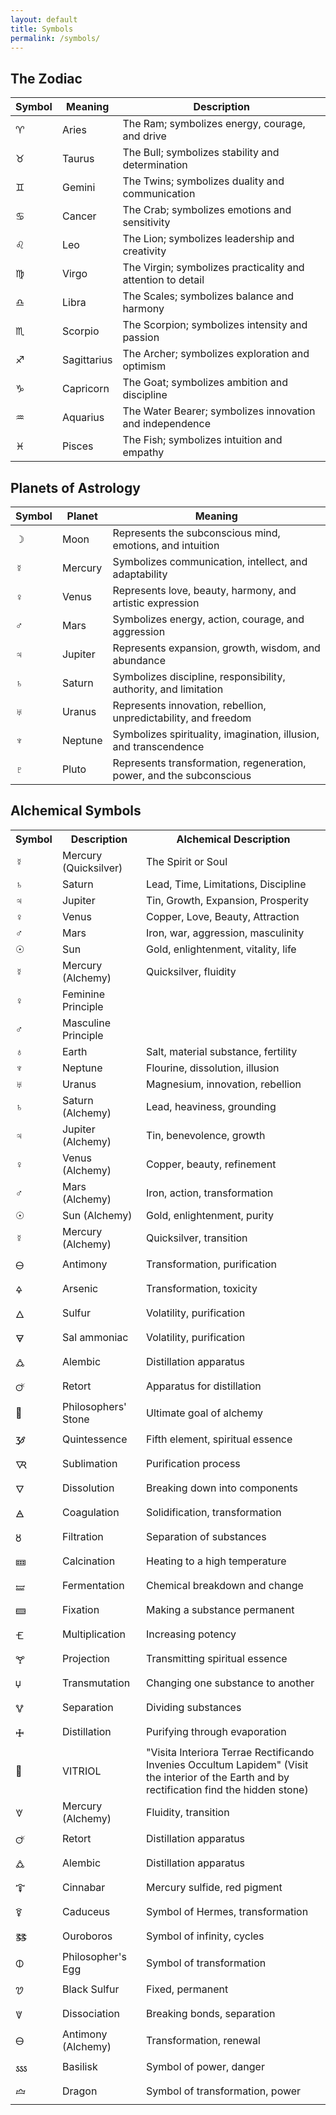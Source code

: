 ```yaml
---
layout: default
title: Symbols
permalink: /symbols/
---
```


## The Zodiac

 <table>
    <thead>
      <tr>
        <th>Symbol</th>
        <th>Meaning</th>
        <th>Description</th>
      </tr>
    </thead>
    <tbody>
      <tr>
        <td>♈</td>
        <td>Aries</td>
        <td>The Ram; symbolizes energy, courage, and drive</td>
      </tr>
      <tr>
        <td>♉</td>
        <td>Taurus</td>
        <td>The Bull; symbolizes stability and determination</td>
      </tr>
      <tr>
        <td>♊</td>
        <td>Gemini</td>
        <td>The Twins; symbolizes duality and communication</td>
      </tr>
      <tr>
        <td>♋</td>
        <td>Cancer</td>
        <td>The Crab; symbolizes emotions and sensitivity</td>
      </tr>
      <tr>
        <td>♌</td>
        <td>Leo</td>
        <td>The Lion; symbolizes leadership and creativity</td>
      </tr>
      <tr>
        <td>♍</td>
        <td>Virgo</td>
        <td>The Virgin; symbolizes practicality and attention to detail</td>
      </tr>
      <tr>
        <td>♎</td>
        <td>Libra</td>
        <td>The Scales; symbolizes balance and harmony</td>
      </tr>
      <tr>
        <td>♏</td>
        <td>Scorpio</td>
        <td>The Scorpion; symbolizes intensity and passion</td>
      </tr>
      <tr>
        <td>♐</td>
        <td>Sagittarius</td>
        <td>The Archer; symbolizes exploration and optimism</td>
      </tr>
      <tr>
        <td>♑</td>
        <td>Capricorn</td>
        <td>The Goat; symbolizes ambition and discipline</td>
      </tr>
      <tr>
        <td>♒</td>
        <td>Aquarius</td>
        <td>The Water Bearer; symbolizes innovation and independence</td>
      </tr>
      <tr>
        <td>♓</td>
        <td>Pisces</td>
        <td>The Fish; symbolizes intuition and empathy</td>
      </tr>
    </tbody>
  </table>

## Planets of Astrology

<table>
  <thead>
    <tr>
      <th>Symbol</th>
      <th>Planet</th>
      <th>Meaning</th>
    </tr>
  </thead>
  <tbody>
    <tr>
      <td>☽</td>
      <td>Moon</td>
      <td>Represents the subconscious mind, emotions, and intuition</td>
    </tr>
    <tr>
      <td>☿</td>
      <td>Mercury</td>
      <td>Symbolizes communication, intellect, and adaptability</td>
    </tr>
    <tr>
      <td>♀</td>
      <td>Venus</td>
      <td>Represents love, beauty, harmony, and artistic expression</td>
    </tr>
    <tr>
      <td>♂</td>
      <td>Mars</td>
      <td>Symbolizes energy, action, courage, and aggression</td>
    </tr>
    <tr>
      <td>♃</td>
      <td>Jupiter</td>
      <td>Represents expansion, growth, wisdom, and abundance</td>
    </tr>
    <tr>
      <td>♄</td>
      <td>Saturn</td>
      <td>Symbolizes discipline, responsibility, authority, and limitation</td>
    </tr>
    <tr>
      <td>♅</td>
      <td>Uranus</td>
      <td>Represents innovation, rebellion, unpredictability, and freedom</td>
    </tr>
    <tr>
      <td>♆</td>
      <td>Neptune</td>
      <td>Symbolizes spirituality, imagination, illusion, and transcendence</td>
    </tr>
    <tr>
      <td>♇</td>
      <td>Pluto</td>
      <td>Represents transformation, regeneration, power, and the subconscious</td>
    </tr>
  </tbody>
</table>

## Alchemical Symbols

<table>
  <tr>
    <th>Symbol</th>
    <th>Description</th>
    <th>Alchemical Description</th>
  </tr>
  <tr>
    <td>☿</td>
    <td>Mercury (Quicksilver)</td>
    <td>The Spirit or Soul</td>
  </tr>
  <tr>
    <td>♄</td>
    <td>Saturn</td>
    <td>Lead, Time, Limitations, Discipline</td>
  </tr>
  <tr>
    <td>♃</td>
    <td>Jupiter</td>
    <td>Tin, Growth, Expansion, Prosperity</td>
  </tr>
  <tr>
    <td>♀</td>
    <td>Venus</td>
    <td>Copper, Love, Beauty, Attraction</td>
  </tr>
  <tr>
    <td>♂</td>
    <td>Mars</td>
    <td>Iron, war, aggression, masculinity</td>
  </tr>
  <tr>
    <td>☉</td>
    <td>Sun</td>
    <td>Gold, enlightenment, vitality, life</td>
  </tr>
  <tr>
    <td>☿</td>
    <td>Mercury (Alchemy)</td>
    <td>Quicksilver, fluidity</td>
  </tr>
  <tr>
    <td>♀</td>
    <td>Feminine Principle</td>
    <td></td>
  </tr>
  <tr>
    <td>♂</td>
    <td>Masculine Principle</td>
    <td></td>
  </tr>
  <tr>
    <td>♁</td>
    <td>Earth</td>
    <td>Salt, material substance, fertility</td>
  </tr>
  <tr>
    <td>♆</td>
    <td>Neptune</td>
    <td>Flourine, dissolution, illusion</td>
  </tr>
  <tr>
    <td>♅</td>
    <td>Uranus</td>
    <td>Magnesium, innovation, rebellion</td>
  </tr>
  <tr>
    <td>♄</td>
    <td>Saturn (Alchemy)</td>
    <td>Lead, heaviness, grounding</td>
  </tr>
  <tr>
    <td>♃</td>
    <td>Jupiter (Alchemy)</td>
    <td>Tin, benevolence, growth</td>
  </tr>
  <tr>
    <td>♀</td>
    <td>Venus (Alchemy)</td>
    <td>Copper, beauty, refinement</td>
  </tr>
  <tr>
    <td>♂</td>
    <td>Mars (Alchemy)</td>
    <td>Iron, action, transformation</td>
  </tr>
  <tr>
    <td>☉</td>
    <td>Sun (Alchemy)</td>
    <td>Gold, enlightenment, purity</td>
  </tr>
  <tr>
    <td>☿</td>
    <td>Mercury (Alchemy)</td>
    <td>Quicksilver, transition</td>
  </tr>
  <tr>
    <td>🜔</td>
    <td>Antimony</td>
    <td>Transformation, purification</td>
  </tr>
  <tr>
    <td>🜍</td>
    <td>Arsenic</td>
    <td>Transformation, toxicity</td>
  </tr>
  <tr>
    <td>🜂</td>
    <td>Sulfur</td>
    <td>Volatility, purification</td>
  </tr>
  <tr>
    <td>🜃</td>
    <td>Sal ammoniac</td>
    <td>Volatility, purification</td>
  </tr>
  <tr>
    <td>🜛</td>
    <td>Alembic</td>
    <td>Distillation apparatus</td>
  </tr>
  <tr>
    <td>🜚</td>
    <td>Retort</td>
    <td>Apparatus for distillation</td>
  </tr>
  <tr>
    <td>🝹</td>
    <td>Philosophers' Stone</td>
    <td>Ultimate goal of alchemy</td>
  </tr>
  <tr>
    <td>🝲</td>
    <td>Quintessence</td>
    <td>Fifth element, spiritual essence</td>
  </tr>
  <tr>
    <td>🜆</td>
    <td>Sublimation</td>
    <td>Purification process</td>
  </tr>
  <tr>
    <td>🜄</td>
    <td>Dissolution</td>
    <td>Breaking down into components</td>
  </tr>
  <tr>
    <td>🜁</td>
    <td>Coagulation</td>
    <td>Solidification, transformation</td>
  </tr>
  <tr>
    <td>🜘</td>
    <td>Filtration</td>
    <td>Separation of substances</td>
  </tr>
  <tr>
    <td>🝚</td>
    <td>Calcination</td>
    <td>Heating to a high temperature</td>
  </tr>
  <tr>
    <td>🝛</td>
    <td>Fermentation</td>
    <td>Chemical breakdown and change</td>
  </tr>
  <tr>
    <td>🝙</td>
    <td>Fixation</td>
    <td>Making a substance permanent</td>
  </tr>
  <tr>
    <td>🝗</td>
    <td>Multiplication</td>
    <td>Increasing potency</td>
  </tr>
  <tr>
    <td>🝖</td>
    <td>Projection</td>
    <td>Transmitting spiritual essence</td>
  </tr>
  <tr>
    <td>🝘</td>
    <td>Transmutation</td>
    <td>Changing one substance to another</td>
  </tr>
  <tr>
    <td>🜉</td>
    <td>Separation</td>
    <td>Dividing substances</td>
  </tr>
  <tr>
    <td>🜊</td>
    <td>Distillation</td>
    <td>Purifying through evaporation</td>
  </tr>
  <tr>
    <td>🝷</td>
    <td>VITRIOL</td>
    <td>"Visita Interiora Terrae Rectificando Invenies Occultum Lapidem" (Visit the interior of the Earth and by rectification find the hidden stone)</td>
  </tr>
  <tr>
    <td>🝧</td>
    <td>Mercury (Alchemy)</td>
    <td>Fluidity, transition</td>
  </tr>
  <tr>
    <td>🜚</td>
    <td>Retort</td>
    <td>Distillation apparatus</td>
  </tr>
  <tr>
    <td>🜛</td>
    <td>Alembic</td>
    <td>Distillation apparatus</td>
  </tr>
  <tr>
    <td>🜒</td>
    <td>Cinnabar</td>
    <td>Mercury sulfide, red pigment</td>
  </tr>
  <tr>
    <td>🜑</td>
    <td>Caduceus</td>
    <td>Symbol of Hermes, transformation</td>
  </tr>
  <tr>
    <td>🜓</td>
    <td>Ouroboros</td>
    <td>Symbol of infinity, cycles</td>
  </tr>
  <tr>
    <td>🜕</td>
    <td>Philosopher's Egg</td>
    <td>Symbol of transformation</td>
  </tr>
  <tr>
    <td>🝣</td>
    <td>Black Sulfur</td>
    <td>Fixed, permanent</td>
  </tr>
  <tr>
    <td>🜈</td>
    <td>Dissociation</td>
    <td>Breaking bonds, separation</td>
  </tr>
  <tr>
    <td>🜔</td>
    <td>Antimony (Alchemy)</td>
    <td>Transformation, renewal</td>
  </tr>
  <tr>
    <td>🝜</td>
    <td>Basilisk</td>
    <td>Symbol of power, danger</td>
  </tr>
  <tr>
    <td>🝞</td>
    <td>Dragon</td>
    <td>Symbol of transformation, power</td>
  </tr>
</table>

